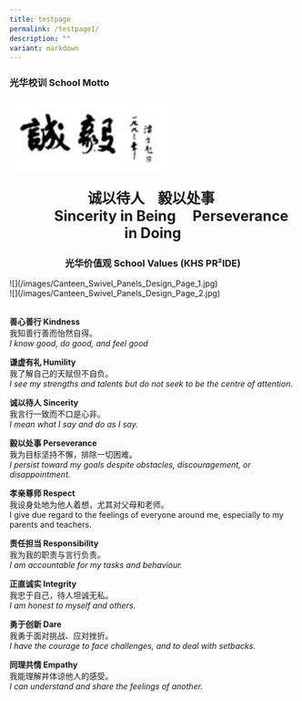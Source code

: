 ```yaml
---
title: testpage
permalink: /testpage1/
description: ""
variant: markdown
---
```

<h3><strong>光华校训 School Motto</strong></h3>
<div class="isomer-image-wrapper">
<img style="width:55%" height="auto" width="100%" src="/images/smv1.png">
</div>
<p style="text-align: center;font-size:25px"><strong>诚以待人&nbsp;&nbsp; &nbsp;毅以处事&nbsp;</strong>
<br><strong> ‎ ‎ ‎ ‎ ‎ ‎ ‎ ‎ ‎ ‎ ‎ ‎Sincerity in Being‎ ‎ ‎ ‎ ‎ Perseverance in Doing</strong>
</p>
<p></p>
<h3 align="center"><strong>光华价值观 School Values (KHS PR²IDE)</strong></h3>
![](/images/Canteen_Swivel_Panels_Design_Page_1.jpg) 
<br>![](/images/Canteen_Swivel_Panels_Design_Page_2.jpg)

<p style="text-align: left;"><strong><br>善心善行 Kindness </strong><br>我知善行善而怡然自得。 <br><em>I know good, do good, and feel good</em> <br>
</p>
<p style="text-align: left;"><strong>谦虚有礼 Humility </strong><br>我了解自己的天赋但不自负。 <br><em>I see my strengths and talents but do not seek to be the centre of attention.</em>
</p>
<p style="text-align: left;"><strong>诚以待人 Sincerity </strong><br>我言行一致而不口是心非。 <br><em>I mean what I say and do as I say.</em> <br>
</p>
<p style="text-align: left;"><strong>毅以处事 Perseverance </strong><br>我为目标坚持不懈，排除一切困难。 <br><em>I persist toward my goals despite obstacles, discouragement, or disappointment.</em> <br>
</p>
<p style="text-align: left;"><strong>孝亲尊师 Respect </strong><br>我设身处地为他人着想，尤其对父母和老师。 <br>I give due regard to the feelings of everyone around me, especially to my parents and teachers. <br>
</p>
<p style="text-align: left;"><strong>责任担当 Responsibility </strong><br>我为我的职责与言行负责。 <br><em>I am accountable for my tasks and behaviour.</em> <br>
</p>
<p style="text-align: left;"><strong>正直诚实 Integrity </strong><br>我忠于自己，待人坦诚无私。 <br><em>I am honest to myself and others.</em> <br>
</p>
<p style="text-align: left;"><strong>勇于创新 Dare </strong><br>我勇于面对挑战、应对挫折。 <br><em>I have the courage to face challenges, and to deal with setbacks.</em> <br>
</p>
<p style="text-align: left;"><strong>同理共情 Empathy </strong><br>我能理解并体谅他人的感受。 <br><em>I can understand and share the feelings of another.</em>
</p>